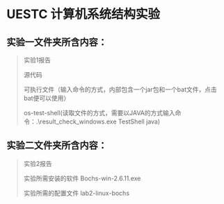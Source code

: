 # UESTC 计算机系统结构实验

## 实验一文件夹所含内容：

>实验1报告
>
>源代码
>
>可执行文件（输入命令的方式，内部包含一个jar包和一个bat文件，点击bat便可以使用）
>
>os-test-shell(读取文件的方式，需要以JAVA的方式输入命令：.\result_check_windows.exe TestShell  java)

## 实验二文件夹所含内容：

> 实验2报告
>
> 实验所需安装的软件 Bochs-win-2.6.11.exe
>
> 实验所需的配置文件 lab2-linux-bochs
